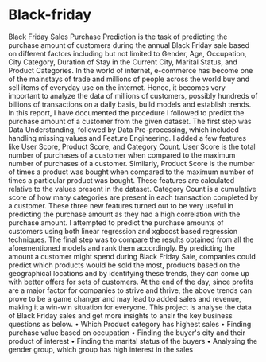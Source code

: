 # Black-friday
Black Friday Sales Purchase Prediction is the task of predicting the purchase amount of customers during the annual Black Friday sale based on different factors including but not limited to Gender, Age, Occupation, City Category, Duration of Stay in the Current City, Marital Status, and Product Categories. In the world of internet, e-commerce has become one of the mainstays of trade and millions of people across the world buy and sell items of everyday use on the internet. Hence, it becomes very important to analyze the data of millions of customers, possibly hundreds of billions of transactions on a daily basis, build models and establish trends.
In this report, I have documented the procedure I followed to predict the purchase amount of a customer from the given dataset. The first step was Data Understanding, followed by Data Pre-processing, which included handling missing values and Feature Engineering. I added a few features like User Score, Product Score, and Category Count. User Score is the total number of purchases of a customer when compared to the maximum number of purchases of a customer. Similarly, Product Score is the number of times a product was bought when compared to the maximum number of times a particular product was bought.
These features are calculated relative to the values present in the dataset. Category Count is a cumulative score of how many categories are present in each transaction completed by a customer. These three new features turned out to be very useful in predicting the purchase amount as they had a high correlation with the purchase amount. I attempted to predict the purchase amounts of customers using both linear regression and xgboost based regression techniques. The final step was to compare the results obtained from all the aforementioned models and rank them accordingly. 
By predicting the amount a customer might spend during Black Friday Sale, companies could predict which products would be sold the most, products based on the geographical locations and by identifying these trends, they can come up with better offers for sets of customers. At the end of the day, since profits are a major factor for companies to strive and thrive, the above trends can prove to be a game changer and may lead to added sales and revenue, making it a win-win situation for everyone. This project is analyse the data of Black Friday sales and get more insights to ansIr the key business questions as below. 
• Which Product category has highest sales 
• Finding purchase value based on occupation
• Finding the buyer's city and their product of interest
• Finding the marital status of the buyers 
• Analysing the gender group, which group has high interest in the sales
